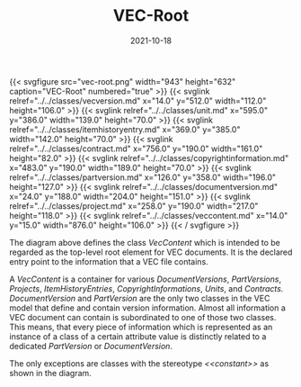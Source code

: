 ﻿---
title: VEC-Root
toc: false
type: specs
layout: diagram
date: "2021-10-18"
draft: false
specification: VEC
version: 1.2.1
documentType: "Recommendation"
elementType: Diagram
classes:
  - VecVersion
  - Unit
  - ItemHistoryEntry
  - Contract
  - CopyrightInformation
  - PartVersion
  - DocumentVersion
  - Project
  - VecContent
menu:
  VEC-1.2.1:    
    parent: xml-representation-of-the-model
    identifier: xml-representation-of-the-model/vec-root
    weight: 1012001 

# Prev/next pager order (if `docs_section_pager` enabled in `params.toml`)
weight: 1012001
---
{{< svgfigure src="vec-root.png" width="943" height="632" caption="VEC-Root" numbered="true" >}}
  {{< svglink relref="../../classes/vecversion.md" x="14.0" y="512.0" width="112.0" height="106.0" >}}
  {{< svglink relref="../../classes/unit.md" x="595.0" y="386.0" width="139.0" height="70.0" >}}
  {{< svglink relref="../../classes/itemhistoryentry.md" x="369.0" y="385.0" width="142.0" height="70.0" >}}
  {{< svglink relref="../../classes/contract.md" x="756.0" y="190.0" width="161.0" height="82.0" >}}
  {{< svglink relref="../../classes/copyrightinformation.md" x="483.0" y="190.0" width="189.0" height="70.0" >}}
  {{< svglink relref="../../classes/partversion.md" x="126.0" y="358.0" width="196.0" height="127.0" >}}
  {{< svglink relref="../../classes/documentversion.md" x="24.0" y="188.0" width="204.0" height="151.0" >}}
  {{< svglink relref="../../classes/project.md" x="258.0" y="190.0" width="217.0" height="118.0" >}}
  {{< svglink relref="../../classes/veccontent.md" x="14.0" y="15.0" width="876.0" height="106.0" >}}
{{< / svgfigure >}}
<p> The diagram above defines the class <i>VecContent</i> which is intended to be regarded as the top-level root element for VEC documents. It is the declared entry point to the information that a VEC file contains.      </p>      <p> A <i>VecContent</i> is a container for various <i>DocumentVersions</i>, <i>PartVersions</i>, <i>Projects</i>, <i>ItemHistoryEntries</i>, <i>CopyrightInformations</i>, <i>Units</i>, and <i>Contracts. </i><i>DocumentVersion</i> and <i>PartVersion</i> are the only two classes in the VEC model that define and contain version information. Almost all information a VEC document can contain is subordinated to one of those two classes. This means, that every piece of information which is represented as an instance of a class of a certain attribute value is distinctly related to a dedicated <i>PartVersion</i> or <i>DocumentVersion</i>.      </p>      <p> The only exceptions are classes with the stereotype <i>&lt;&lt;constant&gt;&gt;</i> as shown in the diagram.      </p>